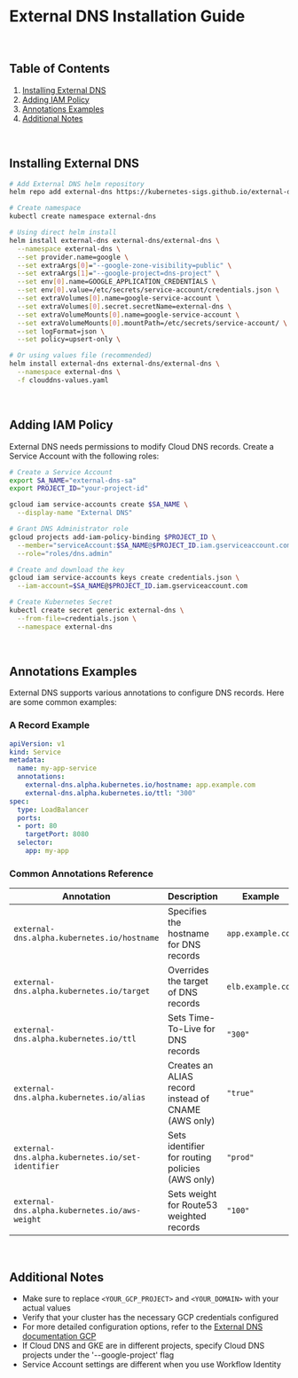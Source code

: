 # External DNS Installation Guide

<br/>

## Table of Contents
1. [Installing External DNS](#installing-external-dns)
2. [Adding IAM Policy](#adding-iam-policy)
3. [Annotations Examples](#annotations-examples)
4. [Additional Notes](#additional-notes)

<br/>

## Installing External DNS
```bash
# Add External DNS helm repository
helm repo add external-dns https://kubernetes-sigs.github.io/external-dns/

# Create namespace
kubectl create namespace external-dns

# Using direct helm install
helm install external-dns external-dns/external-dns \
  --namespace external-dns \
  --set provider.name=google \
  --set extraArgs[0]="--google-zone-visibility=public" \
  --set extraArgs[1]="--google-project=dns-project" \
  --set env[0].name=GOOGLE_APPLICATION_CREDENTIALS \
  --set env[0].value=/etc/secrets/service-account/credentials.json \
  --set extraVolumes[0].name=google-service-account \
  --set extraVolumes[0].secret.secretName=external-dns \
  --set extraVolumeMounts[0].name=google-service-account \
  --set extraVolumeMounts[0].mountPath=/etc/secrets/service-account/ \
  --set logFormat=json \
  --set policy=upsert-only \

# Or using values file (recommended)
helm install external-dns external-dns/external-dns \
  --namespace external-dns \
  -f clouddns-values.yaml
```

<br/>

## Adding IAM Policy
External DNS needs permissions to modify Cloud DNS records. Create a Service Account with the following roles:

```bash
# Create a Service Account
export SA_NAME="external-dns-sa"
export PROJECT_ID="your-project-id"

gcloud iam service-accounts create $SA_NAME \
  --display-name "External DNS"

# Grant DNS Administrator role
gcloud projects add-iam-policy-binding $PROJECT_ID \
  --member="serviceAccount:$SA_NAME@$PROJECT_ID.iam.gserviceaccount.com" \
  --role="roles/dns.admin"

# Create and download the key
gcloud iam service-accounts keys create credentials.json \
  --iam-account=$SA_NAME@$PROJECT_ID.iam.gserviceaccount.com

# Create Kubernetes Secret
kubectl create secret generic external-dns \
  --from-file=credentials.json \
  --namespace external-dns
```

<br/>

## Annotations Examples
External DNS supports various annotations to configure DNS records. Here are some common examples:

### A Record Example
```yaml
apiVersion: v1
kind: Service
metadata:
  name: my-app-service
  annotations:
    external-dns.alpha.kubernetes.io/hostname: app.example.com
    external-dns.alpha.kubernetes.io/ttl: "300"
spec:
  type: LoadBalancer
  ports:
  - port: 80
    targetPort: 8080
  selector:
    app: my-app
```

### Common Annotations Reference
| Annotation | Description | Example |
|------------|-------------|---------|
| `external-dns.alpha.kubernetes.io/hostname` | Specifies the hostname for DNS records | `app.example.com` |
| `external-dns.alpha.kubernetes.io/target` | Overrides the target of DNS records | `elb.example.com` |
| `external-dns.alpha.kubernetes.io/ttl` | Sets Time-To-Live for DNS records | `"300"` |
| `external-dns.alpha.kubernetes.io/alias` | Creates an ALIAS record instead of CNAME (AWS only) | `"true"` |
| `external-dns.alpha.kubernetes.io/set-identifier` | Sets identifier for routing policies (AWS only) | `"prod"` |
| `external-dns.alpha.kubernetes.io/aws-weight` | Sets weight for Route53 weighted records | `"100"` |

<br/>

## Additional Notes
- Make sure to replace `<YOUR_GCP_PROJECT>` and `<YOUR_DOMAIN>` with your actual values
- Verify that your cluster has the necessary GCP credentials configured
- For more detailed configuration options, refer to the [External DNS documentation GCP](https://github.com/kubernetes-sigs/external-dns/blob/master/docs/tutorials/gcp.md)
- If Cloud DNS and GKE are in different projects, specify Cloud DNS projects under the '--google-project' flag
- Service Account settings are different when you use Workflow Identity